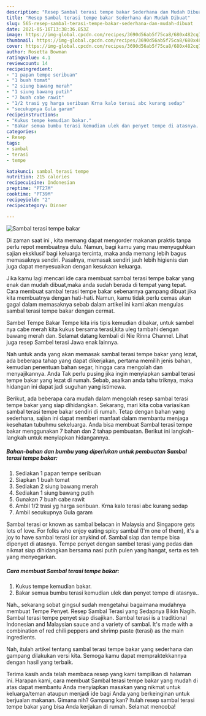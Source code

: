 ```yaml
---
description: "Resep Sambal terasi tempe bakar Sederhana dan Mudah Dibuat"
title: "Resep Sambal terasi tempe bakar Sederhana dan Mudah Dibuat"
slug: 565-resep-sambal-terasi-tempe-bakar-sederhana-dan-mudah-dibuat
date: 2021-05-16T13:38:36.853Z
image: https://img-global.cpcdn.com/recipes/3690d56ab5f75ca8/680x482cq70/sambal-terasi-tempe-bakar-foto-resep-utama.jpg
thumbnail: https://img-global.cpcdn.com/recipes/3690d56ab5f75ca8/680x482cq70/sambal-terasi-tempe-bakar-foto-resep-utama.jpg
cover: https://img-global.cpcdn.com/recipes/3690d56ab5f75ca8/680x482cq70/sambal-terasi-tempe-bakar-foto-resep-utama.jpg
author: Rosetta Bowman
ratingvalue: 4.1
reviewcount: 14
recipeingredient:
- "1 papan tempe seribuan"
- "1 buah tomat"
- "2 siung bawang merah"
- "1 siung bawang putih"
- "7 buah cabe rawit"
- "1/2 trasi yg harga seribuan Krna kalo terasi abc kurang sedap"
- "secukupnya Gula garam"
recipeinstructions:
- "Kukus tempe kemudian bakar."
- "Bakar semua bumbu terasi kemudian ulek dan penyet tempe di atasnya.."
categories:
- Resep
tags:
- sambal
- terasi
- tempe

katakunci: sambal terasi tempe 
nutrition: 215 calories
recipecuisine: Indonesian
preptime: "PT27M"
cooktime: "PT39M"
recipeyield: "2"
recipecategory: Dinner

---
```



![Sambal terasi tempe bakar](https://img-global.cpcdn.com/recipes/3690d56ab5f75ca8/680x482cq70/sambal-terasi-tempe-bakar-foto-resep-utama.jpg)

Di zaman  saat ini , kita memang dapat mengorder makanan praktis tanpa perlu repot membuatnya dulu. Namun, bagi kamu yang mau menyuguhkan sajian eksklusif bagi keluarga tercinta, maka anda memang lebih bagus memasaknya sendiri. Pasalnya, memasak sendiri jauh lebih higienis dan juga dapat menyesuaikan dengan kesukaan keluarga.

Jika kamu lagi mencari ide cara membuat sambal terasi tempe bakar yang enak dan mudah dibuat,maka anda sudah berada di tempat yang tepat. Cara membuat sambal terasi tempe bakar  sebenarnya gampang dibuat jika kita membuatnya dengan hati-hati. Namun, kamu tidak perlu cemas akan gagal dalam memasaknya 
sebab dalam artikel ini kami akan mengulas sambal terasi tempe bakar dengan cermat.  

Sambel Tempe Bakar Tempe kita iris tipis kemudian dibakar, untuk sambel nya cabe merah kita kukus bersama terasi,kita uleg tambahi dengan bawang merah dan. Selamat datang kembali di Nie Rinna Channel. Lihat juga resep Sambel terasi Jawa enak lainnya.

Nah untuk anda yang akan memasak sambal terasi tempe bakar yang lezat, ada beberapa tahap yang dapat dikerjakan, pertama memilih jenis bahan, kemudian penentuan bahan segar, hingga cara mengolah dan menyajikannya. Anda Tak perlu pusing jika ingin menyiapkan sambal terasi tempe bakar yang lezat di rumah. Sebab, asalkan anda  tahu triknya, maka hidangan ini dapat jadi suguhan yang istimewa.

Berikut, ada beberapa cara mudah dalam mengolah resep sambal terasi tempe bakar yang siap dihidangkan. Sekarang, mari kita coba variasikan sambal terasi tempe bakar sendiri di rumah. Tetap dengan bahan yang sederhana, sajian ini dapat memberi manfaat dalam membantu menjaga kesehatan tubuhmu sekeluarga. Anda bisa membuat Sambal terasi tempe bakar menggunakan 7 bahan dan 2 tahap pembuatan. Berikut ini langkah-langkah untuk menyiapkan hidangannya.

<!--inarticleads1-->

##### Bahan-bahan dan bumbu yang diperlukan untuk pembuatan Sambal terasi tempe bakar:

1. Sediakan 1 papan tempe seribuan
1. Siapkan 1 buah tomat
1. Sediakan 2 siung bawang merah
1. Sediakan 1 siung bawang putih
1. Gunakan 7 buah cabe rawit
1. Ambil 1/2 trasi yg harga seribuan. Krna kalo terasi abc kurang sedap
1. Ambil secukupnya Gula garam


Sambal terasi or known as sambal belacan in Malaysia and Singapore gets lots of love. For folks who enjoy eating spicy sambal (I&#39;m one of them), it&#39;s a joy to have sambal terasi (or anykind of. Sambal siap dan tempe bisa dipenyet di atasnya. Tempe penyet dengan sambel terasi yang pedas dan nikmat siap dihidangkan bersama nasi putih pulen yang hangat, serta es teh yang menyegarkan. 

<!--inarticleads2-->

##### Cara membuat Sambal terasi tempe bakar:

1. Kukus tempe kemudian bakar.
1. Bakar semua bumbu terasi kemudian ulek dan penyet tempe di atasnya..


Nah., sekarang sobat gingsul sudah mengetahui bagaimana mudahnya membuat Tempe Penyet. Resep Sambal Terasi yang Sedapnya Bikin Nagih. Sambal terasi tempe penyet siap disajikan. Sambal terasi is a traditional Indonesian and Malaysian sauce and a variety of sambal. It&#39;s made with a combination of red chili peppers and shrimp paste (terasi) as the main ingredients. 

Nah, itulah artikel tentang  sambal terasi tempe bakar  yang sederhana dan gampang dilakukan versi kita. Semoga kamu dapat mempraktekkannya dengan hasil yang terbaik. 

Terima kasih anda telah membaca resep yang kami tampilkan di halaman ini. Harapan kami, cara membuat  Sambal terasi tempe bakar yang mudah di atas dapat membantu Anda menyiapkan masakan yang nikmat untuk keluarga/teman ataupun menjadi ide bagi Anda yang berkeinginan untuk berjualan makanan. Gimana nih? Gampang kan? Itulah resep sambal terasi tempe bakar yang bisa Anda kerjakan di rumah. Selamat mencoba!

